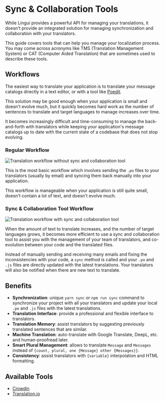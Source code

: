 # Sync & Collaboration Tools

While Lingui provides a powerful API for managing your translations, it doesn't provide an integrated solution for managing synchronization and collaboration with your translators.

This guide covers tools that can help you manage your localization process. You may come across acronyms like TMS (Translation Management System) or CAT (Computer Aided Translation) that are sometimes used to describe these tools.

## Workflows

The easiest way to translate your application is to translate your message catalogs directly in a text editor, or with a tool like [Poedit](https://poedit.net).

This solution may be good enough when your application is small and doesn't evolve much, but it quickly becomes hard work as the number of sentences to translate and target languages to manage increases over time.

It becomes increasingly difficult and time-consuming to manage the back-and-forth with translators while keeping your application's message catalogs up to date with the current state of a codebase that does not stop evolving.

### Regular Workflow

![Translation workflow *without* sync and collaboration tool](/img/docs/without-collaboration-tool.svg)

This is the most basic workflow which involves sending the `.po` files to your translators (usually by email) and syncing them back manually into your application.

This workflow is manageable when your application is still quite small, doesn't contain a lot of text, and doesn't evolve much.

### Sync & Collaboration Tool Workflow

![Translation workflow *with* sync and collaboration tool](/img/docs/with-collaboration-tool.svg)

When the amount of text to translate increases, and the number of target languages grows, it becomes more efficient to use a sync and collaboration tool to assist you with the management of your team of translators, and co-evolution between your code and the translated files.

Instead of manually sending and receiving many emails and fixing the inconsistencies with your code, a `sync` method is called and your `.po` and `.js` files are directly updated with the latest translations. Your translators will also be notified when there are new text to translate.

## Benefits

- **Synchronization**: unique `yarn sync` or `npm run sync` command to synchronize your project with all your translators and update your local `.po` and `.js` files with the latest translations.
- **Translation Interface**: provide a professional and flexible interface to translators.
- **Translation Memory**: assist translators by suggesting previously translated sentences that are similar.
- **Machine Translation**: auto-translate with Google Translate, DeepL, etc. and human-proofread later.
- **Smart Plural Management**: allows to translate `Message` and `Messages` instead of `{count, plural, one {Message} other {Messages}}`.
- **Consistency**: assist translators with `{variable}` interpolation and HTML formatting.

## Available Tools

- [Crowdin](/tools/crowdin)
- [Translation.io](/tools/translation-io)

